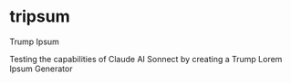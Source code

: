 # tripsum
Trump Ipsum

Testing the capabilities of Claude AI Sonnect by creating a Trump Lorem Ipsum Generator
